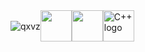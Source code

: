 <div style="display: flex; align-items: center;">
  <img src="https://github.com/user-attachments/assets/41edba29-61c0-4dee-ab90-44708c1d87b0" alt="qxvz" style="width: auto; max-width: 100px;">
  <img src="https://cdn.jsdelivr.net/gh/devicons/devicon/icons/python/python-original.svg" width="50" height="50"/>  <img src="https://cdn.jsdelivr.net/gh/devicons/devicon@latest/icons/lua/lua-original.svg" width="50" height="50"> <img src="https://cdn.jsdelivr.net/gh/devicons/devicon/icons/cplusplus/cplusplus-original.svg" alt="C++ logo" width="50" height="50"/>
</div>
